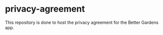 # privacy-agreement

This repository is done to host the privacy agreement for the Better Gardens app.
